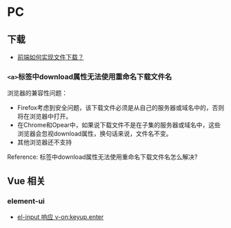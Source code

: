# PC

## 下载

- [前端如何实现文件下载？](https://yugasun.com/post/optimize-download-files-in-frontend.html)


### `<a>`标签中download属性无法使用重命名下载文件名

浏览器的兼容性问题：
- Firefox考虑到安全问题，该下载文件必须是从自己的服务器或域名中的，否则将在浏览器中打开。
- 在Chrome和Opear中，如果说下载文件不是在子集的服务器或域名中，这些浏览器会忽视download属性，换句话来说，文件名不变。
- 其他浏览器还不支持

Reference: [<a>标签中download属性无法使用重命名下载文件名怎么解决?](https://www.zhihu.com/question/51032333)


## Vue 相关

### element-ui

- [el-input 响应 v-on:keyup.enter](https://github.com/ElemeFE/element/issues/2333)